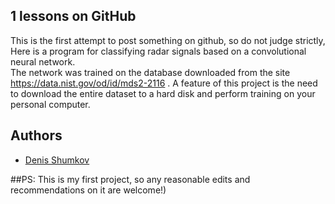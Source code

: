 ## 1 lessons on GitHub
This is the first attempt to post something on github, so do not judge strictly,  
Here is a program for classifying radar signals based on a convolutional neural network.  
The network was trained on the database downloaded from the site https://data.nist.gov/od/id/mds2-2116 . 
A feature of this project is the need to download the entire dataset to a hard disk and perform training on your personal computer.

## Authors
- [Denis Shumkov](https://github.com/DenisShumkov)

##PS:
This is my first project, so any reasonable edits and recommendations on it are welcome!)
